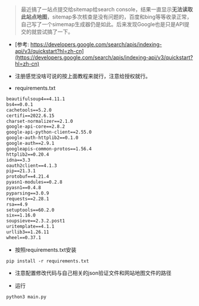 > 最近搞了一站点提交给sitemap给search console，结果一直显示**无法读取此站点地图**，sitemap多次核查是没有问题的，百度和bing等等收录正常，自己写了一个simemap生成器仍是如此。后来发现Google也是只是API提交的就尝试搞了一下。

- [参考: https://developers.google.com/search/apis/indexing-api/v3/quickstart?hl=zh-cn](https://developers.google.com/search/apis/indexing-api/v3/quickstart?hl=zh-cn)

- 注册感觉没啥可说的按上面教程来就行，注意给授权就行。

- requirements.txt

```txt
beautifulsoup4==4.11.1
bs4==0.0.1
cachetools==5.2.0
certifi==2022.6.15
charset-normalizer==2.1.0
google-api-core==2.8.2
google-api-python-client==2.55.0
google-auth-httplib2==0.1.0
google-auth==2.9.1
googleapis-common-protos==1.56.4
httplib2==0.20.4
idna==3.3
oauth2client==4.1.3
pip==21.3.1
protobuf==4.21.4
pyasn1-modules==0.2.8
pyasn1==0.4.8
pyparsing==3.0.9
requests==2.28.1
rsa==4.9
setuptools==60.2.0
six==1.16.0
soupsieve==2.3.2.post1
uritemplate==4.1.1
urllib3==1.26.11
wheel==0.37.1
```

- 按照requirements.txt安装

```shell
pip install -r requirements.txt
```

- 注意配置修改代码与自己相关的json验证文件和网站地图文件的路径

- 运行

```shell
python3 main.py
```